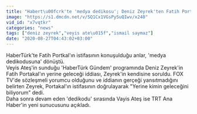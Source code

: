 ```yaml
---
title: "Habert\u00fcrk'te 'medya dedikosu'; Deniz Zeyrek'ten Fatih Portakal, Veyis Ate\u015f'ten Ersoy Dede haberi"
image: "https://s1.dmcdn.net/v/SQ1Cx1VGsPySuQIwv/x240"
vid_id: "x7vqtkr"
categories: "news"
tags: ["deniz zeyrek","veyis ate\u015f","ismail saymaz"]
date: "2020-08-27T04:43:02+03:00"
---
```

HaberTürk'te Fatih Portkal'ın istifasının konuşulduğu anlar, 'medya dedikodusuna' dönüştü.  <br>Veyis Ateş'in sunduğu 'HaberTürk Gündem' programında Deniz Zeyrek'in Fatih Portakal'ın yerine geleceği iddiası, Zeyrek'in kendisine soruldu. FOX TV'de sözleşmeli yorumcu olduğunu ve iddianın gerçeği yansıtmadığını belirten Zeyrek, Portakal'ın istifasının doğrulayarak &quot;Yerine kimin geleceğini biliyorum&quot; dedi.   <br>Daha sonra devam eden 'dedikodu' sırasında Vayis Ateş ise TRT Ana Haber'in yeni sunucusunu açıkladı. 
